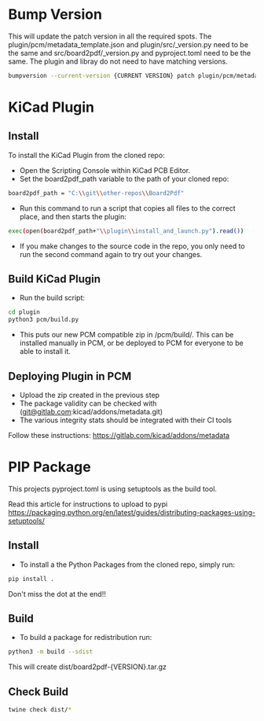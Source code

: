 # Bump Version
This will update the patch version in all the required spots. 
The plugin/pcm/metadata_template.json and plugin/src/_version.py need to be the same and src/board2pdf/_version.py and pyproject.toml need to be the same. The plugin and libray do not need to have matching versions.

```sh
bumpversion --current-version {CURRENT VERSION} patch plugin/pcm/metadata_template.json src/board2pdf/_version.py plugin/src/_version.py pyproject.toml
```

# KiCad Plugin

## Install
To install the KiCad Plugin from the cloned repo:
+ Open the Scripting Console within KiCad PCB Editor.
+ Set the board2pdf_path variable to the path of your cloned repo:
```sh
board2pdf_path = "C:\\git\\other-repos\\Board2Pdf"
```
+ Run this command to run a script that copies all files to the correct place, and then starts the plugin:
```sh
exec(open(board2pdf_path+"\\plugin\\install_and_launch.py").read())
```
+ If you make changes to the source code in the repo, you only need to run the second command again to try out your changes.

## Build KiCad Plugin
+ Run the build script:
```sh
cd plugin
python3 pcm/build.py
```
+ This puts our new PCM compatible zip in /pcm/build/. This can be installed manually in PCM, or be deployed to PCM for everyone to be able to install it.

## Deploying Plugin in PCM
+ Upload the zip created in the previous step
+ The package validity can be checked with (git@gitlab.com:kicad/addons/metadata.git)
+ The various integrity stats should be integrated with their CI tools

Follow these instructions: https://gitlab.com/kicad/addons/metadata

# PIP Package
This projects pyproject.toml is using setuptools as the build tool.

Read this article for instructions to upload to pypi
https://packaging.python.org/en/latest/guides/distributing-packages-using-setuptools/

## Install
+ To install a the Python Packages from the cloned repo, simply run:

```sh
pip install .
```
Don't miss the dot at the end!!

## Build
+ To build a package for redistribution run:

```sh
python3 -m build --sdist
```

This will create dist/board2pdf-{VERSION}.tar.gz

## Check Build

```sh
twine check dist/*
```